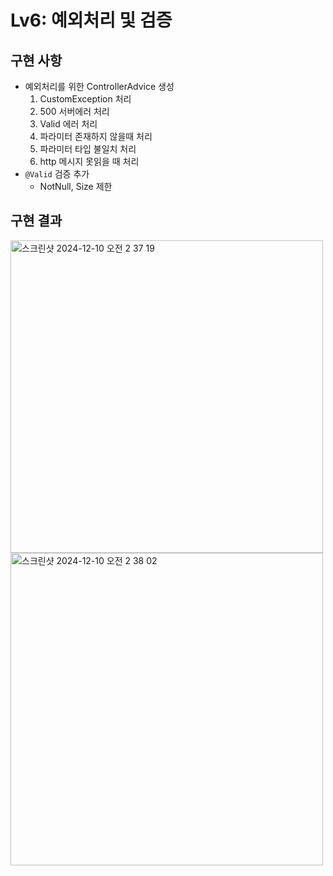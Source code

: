# Lv6: 예외처리 및 검증

## 구현 사항

- 예외처리를 위한 ControllerAdvice 생성
  1. CustomException 처리
  2. 500 서버에러 처리
  3. Valid 에러 처리
  4. 파라미터 존재하지 않을때 처리
  5. 파라미터 타입 불일치 처리
  6. http 메시지 못읽을 때 처리
- `@Valid` 검증 추가
  - NotNull, Size 제한

## 구현 결과

<img width="500" alt="스크린샷 2024-12-10 오전 2 37 19" src="https://github.com/user-attachments/assets/820385d2-9253-4da4-b860-d7b7e1e1648c">
<img width="500" alt="스크린샷 2024-12-10 오전 2 38 02" src="https://github.com/user-attachments/assets/0bd1172b-95a0-409a-a954-4b027045507b">
